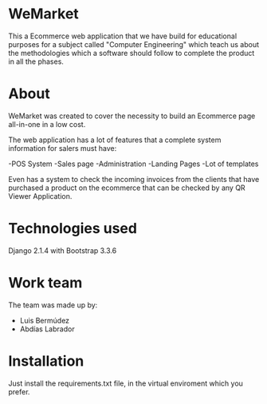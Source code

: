 # WeMarket

This a Ecommerce web application that we have build for educational purposes for a subject called "Computer Engineering" which teach us about the methodologies 
which a software should follow to complete the product in all the phases.

# About

WeMarket was created to cover the necessity to build an Ecommerce page all-in-one in a low cost.

The web application has a lot of features that a complete system information for salers must have:

-POS System
-Sales page
-Administration
-Landing Pages
-Lot of templates

Even has a system to check the incoming invoices from the clients that have purchased a product on the ecommerce that can be checked by any QR Viewer Application.

# Technologies used

Django 2.1.4 with Bootstrap 3.3.6

# Work team

The team was made up by:

- Luis Bermúdez
- Abdías Labrador

# Installation

Just install the requirements.txt file, in the virtual enviroment which you prefer.
